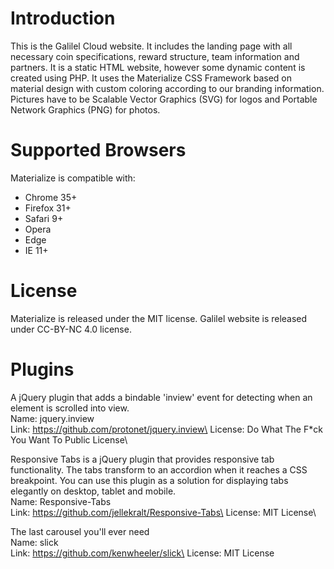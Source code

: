 # Introduction

This is the Galilel Cloud website. It includes the landing page with all
necessary coin specifications, reward structure, team information and partners.
It is a static HTML website, however some dynamic content is created using PHP.
It uses the Materialize CSS Framework based on material design with custom
coloring according to our branding information. Pictures have to be Scalable
Vector Graphics (SVG) for logos and Portable Network Graphics (PNG) for photos.

# Supported Browsers

Materialize is compatible with:

* Chrome 35+
* Firefox 31+
* Safari 9+
* Opera
* Edge
* IE 11+

# License

Materialize is released under the MIT license. Galilel website is released
under CC-BY-NC 4.0 license.

# Plugins

A jQuery plugin that adds a bindable 'inview' event for detecting when an element is scrolled into view.\
Name: jquery.inview\
Link: https://github.com/protonet/jquery.inview\
License: Do What The F*ck You Want To Public License\\

Responsive Tabs is a jQuery plugin that provides responsive tab functionality. The tabs transform to an accordion when it reaches a CSS breakpoint. You can use this plugin as a solution for displaying tabs elegantly on desktop, tablet and mobile.\
Name: Responsive-Tabs\
Link: https://github.com/jellekralt/Responsive-Tabs\
License: MIT License\\

The last carousel you'll ever need\
Name: slick\
Link: https://github.com/kenwheeler/slick\
License: MIT License
